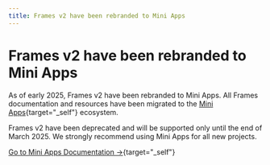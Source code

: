 ```yaml
---
title: Frames v2 have been rebranded to Mini Apps
---
```


# Frames v2 have been rebranded to Mini Apps

<!-- prettier-ignore -->
As of early 2025, Frames v2 have been rebranded to Mini Apps. All Frames documentation and resources have been migrated to the [Mini Apps](https://miniapps.farcaster.xyz/){target="_self"} ecosystem.

Frames v2 have been deprecated and will be supported only until the end of March 2025. We strongly recommend using Mini Apps for all new projects.

<!-- prettier-ignore -->
[Go to Mini Apps Documentation →](https://miniapps.farcaster.xyz/){target="_self"}
